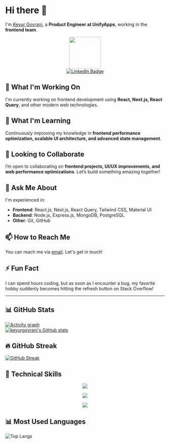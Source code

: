 # Hi there 👋  

I'm [Keyur Govrani](https://github.com/keyurgovrani), a **Product Engineer at UnifyApps**, working in the **frontend team**.  

<div id="header" align="center">
  <img src="https://media.giphy.com/media/qgQUggAC3Pfv687qPC/giphy.gif" width="100">
</div>

<div id="badges" align="center">
  <a href="https://www.linkedin.com/in/keyur-govrani/">
    <img src="https://img.shields.io/badge/LinkedIn-blue?style=for-the-badge&logo=linkedin&logoColor=white" alt="LinkedIn Badge"/>
  </a>
</div>

<div id="counter" align="center">
  <img src="https://komarev.com/ghpvc/?username=keyurgovrani&style=flat-square&color=blue" alt=""/>
</div>

## 🔭 What I'm Working On  

I'm currently working on frontend development using **React, Next.js, React Query**, and other modern web technologies.

## 🌱 What I'm Learning  

Continuously improving my knowledge in **frontend performance optimization, scalable UI architecture, and advanced state management**.

## 🙌 Looking to Collaborate  

I’m open to collaborating on **frontend projects, UI/UX improvements, and web performance optimizations**. Let’s build something amazing together!

## 💬 Ask Me About  

I'm experienced in:  
- **Frontend**: React.js, Next.js, React Query, Tailwind CSS, Material UI  
- **Backend**: Node.js, Express.js, MongoDB, PostgreSQL  
- **Other**: Git, GitHub

## 📫 How to Reach Me  

You can reach me via [email](mailto:keyurgovrani6912@gmail.com). Let's get in touch!

## ⚡ Fun Fact  

I can spend hours coding, but as soon as I encounter a bug, my favorite hobby suddenly becomes hitting the refresh button on Stack Overflow!  

---

## 📊 GitHub Stats  
[![Activity graph](https://github-profile-summary-cards.vercel.app/api/cards/profile-details?username=&show_icons=true&theme=radical)](https://github.com//)  
[![keyurgovrani's GitHub stats](https://github-readme-stats.vercel.app/api?username=keyurgovrani&show_icons=true&theme=radical)](https://github.com/keyurgovrani)  

## 🔥 GitHub Streak  

[![GitHub Streak](http://github-readme-streak-stats.herokuapp.com?user=keyurgovrani&theme=github-dark&hide_border=true)](https://git.io/streak-stats)  

## 💼 Technical Skills  

<p align="center">
  <a href="https://skillicons.dev">
    <img src="https://skillicons.dev/icons?i=nextjs,react,materialui,tailwind,js,ts" />
  </a>
</p>

<p align="center">
  <a href="https://skillicons.dev">
    <img src="https://skillicons.dev/icons?i=nodejs,express,mongodb,postgresql" />
  </a>
</p>

<p align="center">
  <a href="https://skillicons.dev">
    <img src="https://skillicons.dev/icons?i=git,github" />
  </a>
</p>

## 📊 Most Used Languages  

![Top Langs](https://github-readme-stats.vercel.app/api/top-langs/?username=keyurgovrani&theme=vision-friendly-dark&show_icons=true&layout=donut)

